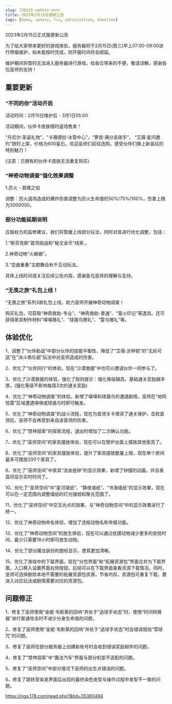 ```yaml
---
slug: 230215-update-annc
title: 2023年2月15日更新公告
tags: [hpma, update, fix, optimization, downtime]
---
```


2023年2月15日正式服更新公告

<!--truncate-->

为了给大家带来更好的游戏体验，服务器将于2月15日(周三)早上07:00-09:00进行停服维护，如未能按时完成，则开服时间将会顺延。

维护期间将暂时无法进入服务器进行游戏，给各位带来的不便，敬请谅解。感谢各位巫师的支持！

## 重要更新

### “不同的你”活动开启

活动时间：2月15日维护后 - 3月1日05:00

活动期间，伙伴卡皮肤限时返场售卖！

“丹尼尔·圣诞礼物”，"卡珊德拉·冰雪中心"，“萝宾·满分击球手”， “艾薇·星间邀约”限时上架，价格为600星石，欢迎巫师们前往选购，感受伙伴们换上新装后的特别魅力！

(注意：已拥有的伙伴卡皮肤无法重复购买)

### “神奇动物调查”强化效果调整

1.厉火 - 吞噬之焰

调整：厉火退场造成的爆炸伤害调整为厉火生命值的50%/75%/100%，伤害上限为3000000。

### 部分功能延期说明

应版权方的监修建议，我们将暂缓上线部分玩法，同时对其进行优化调整，包括：

1.“斯芬克斯”首领挑战和“秘文金币”线索 。

2.神奇动物“火蜥蜴”。

3.“恋曲重奏”主题舞会秋千互动玩法。

具体上线时间请关注后续公告内容，感谢各位巫师的理解与支持。

### “无畏之旅”礼包上线！

“无畏之旅”系列3款礼包上线，助力巫师开展神奇动物调查！

购买礼包，可获取“神奇救助-专业”、“神奇救助-普通”、“萤火印记”等道具。还可获得家具制作材料“嗅嗅赠礼”、“球遁鸟赠礼”、“雷鸟赠礼”等。

## 体验优化

1、调整了“伙伴助战”中部分伙伴的技能平衡性，降低了“艾薇·沃林顿”的“无处可逃”在“决斗俱乐部”玩法中对巫师造成的伤害。

2、优化了“伙伴同行”的体验，现在“沙漠救援”中也可以邀请伙伴一同参与了。

3、优化了沙漠救援的体验，强化了规则提示：强化等级越高，基础通关奖励越丰厚。(强化等级不影响每周3次的通关奖励)

4、优化了“神奇动物调查”的体验，新增了嗅嗅和球遁鸟的遭遇剧情，巫师在“地鸣惊雷”区域遭遇嗅嗅或球遁鸟时即可触发。

5、优化了“神奇动物调查”的战斗流程，现在为首领关卡增添了通关保护，击败首领后，巫师不会再受到来自该首领的伤害。

6、优化了“禁林探索”的探索流程，退出时增加了二次确认功能。

7、优化了“巫师空间”的家具摆放体验，现在可以在壁炉台面上摆放其他家具了。

8、优化了“巫师空间”的家具摆放体验，提升了家具摆放数量上限，现在单个房间最多可摆放200个家具了。

9、优化了“巫师空间”中家具“流金座钟”的显示效果，新增了钟摆的动画，并且表盘将显示实时时间了。

10、优化了“巫师空间”中“星河墙纸”、“静夜墙纸”、“书海墙纸”的显示效果，现在可以在一定范围内调整墙纸的灯光强弱和聚光范围了。

11、优化了“巫师空间”中交互光点的效果，与“神奇动物空间”中的显示效果进行了统一。

12、优化了神奇动物命名体验，增加了违规动物名称举报功能。

13、优化了“神奇动物空间”的放生体验，现在可以通过抚摸动物减少更多的安抚时间，最少只需要18小时即可放生动物。

14、优化了部分魔法装扮的图标显示，使其更加清晰。

15、优化了游戏中的下载界面，现在“分包界面”和“拓展资源包”界面合并为下载界面，入口移入设置界面右侧按钮，后续可以在下载界面查看资源下载情况。同时，巫师可选择删除本地不需要的拓展资源包资源，节省内存。资源包可重复下载，要进入对应玩法或剧情需要对应的资源包。

## <span id="fix">问题修正</span>

1、修复了巫师使用“金妮·韦斯莱的回响”并处于“追球手状态”时，使用“时间转换器”进行普通攻击时不减少分身生命值的问题。

2、修复了巫师使用“金妮·韦斯莱的回响”并处于“追球手状态”时会错误阻挡“雪球咒”的问题。

3、修复了巫师在部分服务器上创建新账号时会收到错误奖励邮件的问题。

4、修复了“禁林探索”中“魔法汽车”界面与部分机型不适配的问题。

5、修复了“巫师空间”中部分情况下巫师的出生点错误的问题。

6、修复了跳转至染发界面后出现的最终染色发型与操作过程中发型不一致的问题。

https://nga.178.com/read.php?&tid=35380494